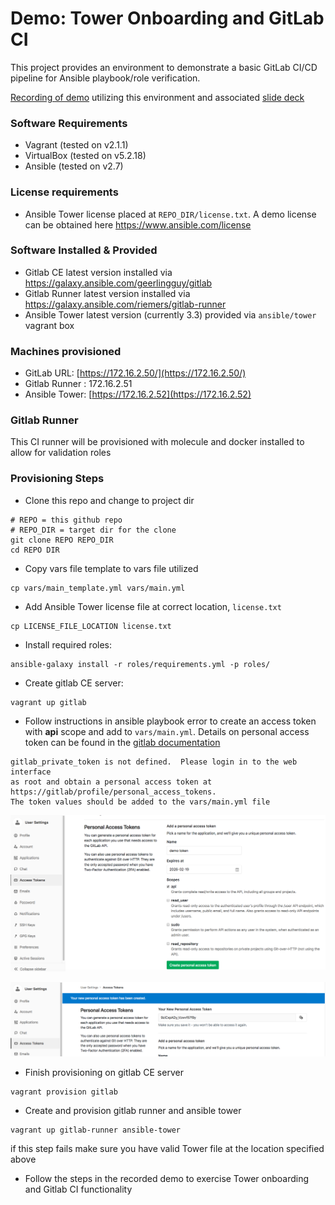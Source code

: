 # Demo: Tower Onboarding and GitLab CI
This project provides an environment to demonstrate a basic GitLab CI/CD pipeline for Ansible playbook/role verification.

[Recording of demo](https://drive.google.com/file/d/1tSDOCBxqHqBUWDe-0t2ZUX-YuC_k6hHI/view?usp=sharingRecording) utilizing this environment and associated [slide deck](https://drive.google.com/file/d/1CWBJJn1fyK8Vxa2N5UVztMVbZT6MdOvy/view?usp=sharing)

### Software Requirements
* Vagrant (tested on v2.1.1)
* VirtualBox (tested on v5.2.18)
* Ansible (tested on v2.7)

### License requirements
* Ansible Tower license placed at `REPO_DIR/license.txt`.  A demo license can be obtained here https://www.ansible.com/license


### Software Installed & Provided

* Gitlab CE latest version installed via https://galaxy.ansible.com/geerlingguy/gitlab
* Gitlab Runner latest version installed via https://galaxy.ansible.com/riemers/gitlab-runner
* Ansible Tower latest version (currently 3.3) provided via `ansible/tower` vagrant box

### Machines provisioned
* GitLab URL: [https://172.16.2.50/](https://172.16.2.50/)
* Gitlab Runner : 172.16.2.51
* Ansible Tower: [https://172.16.2.52](https://172.16.2.52)

### Gitlab Runner

This CI runner will be provisioned with molecule and docker installed to allow for
validation roles

### Provisioning Steps

* Clone this repo and change to project dir

```
# REPO = this github repo
# REPO_DIR = target dir for the clone
git clone REPO REPO_DIR
cd REPO DIR
```

* Copy vars file template to vars file utilized

```
cp vars/main_template.yml vars/main.yml
```

* Add Ansible Tower license file at correct location, `license.txt`

```
cp LICENSE_FILE_LOCATION license.txt
```

* Install required roles:

```
ansible-galaxy install -r roles/requirements.yml -p roles/
```

* Create gitlab CE server:

```
vagrant up gitlab
```

* Follow instructions in ansible playbook error to create an access token with **api** scope and add to `vars/main.yml`. Details on personal access token can be found in the [gitlab documentation](https://docs.gitlab.com/ce/user/profile/personal_access_tokens.html)

```
gitlab_private_token is not defined.  Please login in to the web interface
as root and obtain a personal access token at https://gitlab/profile/personal_access_tokens.
The token values should be added to the vars/main.yml file
```
![Gitlab personal access token](img/gitlab-access-token1.png "")

![Gitlab personal access token](img/gitlab-access-token2.png "")

* Finish provisioning on gitlab CE server

```
vagrant provision gitlab
```

* Create and provision gitlab runner and ansible tower

```
vagrant up gitlab-runner ansible-tower
```

if this step fails make sure you have valid Tower file at the location specified above


* Follow the steps in the recorded demo to exercise Tower onboarding and Gitlab CI functionality

